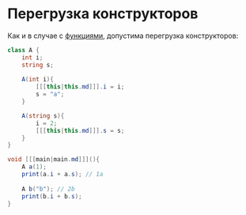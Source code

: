 # Перегрузка конструкторов

Как и в случае с [функциями](fun-overload.md), допустима перегрузка конструкторов:

```C#
class A {
    int i;
    string s;
    
    A(int i){
        [[[this|this.md]]].i = i;
        s = "a";
    }

    A(string s){
        i = 2;
        [[[this|this.md]]].s = s;
    }
}

void [[[main|main.md]]](){
    A a(1);
    print(a.i + a.s); // 1a
    
    A b("b"); // 2b
    print(b.i + b.s);
}
```


